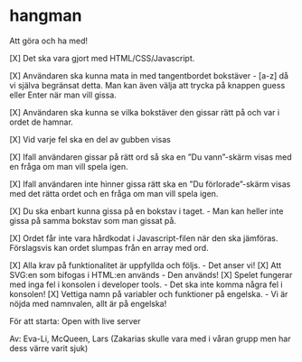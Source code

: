 # hangman

Att göra och ha med!

[X] Det ska vara gjort med HTML/CSS/Javascript.

[X] Användaren ska kunna mata in med tangentbordet bokstäver - [a-z] då vi själva begränsat detta. Man kan även välja att trycka på knappen guess eller Enter när man vill gissa.

[X] Användaren ska kunna se vilka bokstäver den gissar rätt på och var i ordet de hamnar.

[X] Vid varje fel ska en del av gubben visas

[X] Ifall användaren gissar på rätt ord så ska en ”Du vann”-skärm visas med en fråga om man vill spela igen.

[X] Ifall användaren inte hinner gissa rätt ska en ”Du förlorade”-skärm visas med det rätta ordet och en fråga om man vill spela igen.

[X] Du ska enbart kunna gissa på en bokstav i taget. - Man kan heller inte gissa på samma bokstav som man gissat på.

[X] Ordet får inte vara hårdkodat i Javascript-filen när den ska jämföras. Förslagsvis kan ordet slumpas från en array med ord.

[X] Alla krav på funktionalitet är uppfyllda och följs. - Det anser vi!
[X] Att SVG:en som bifogas i HTML:en används - Den används!
[X] Spelet fungerar med inga fel i konsolen i developer tools. - Det ska inte komma några fel i konsolen!
[X] Vettiga namn på variabler och funktioner på engelska. - Vi är nöjda med namnvalen, allt är på engelska!

För att starta: Open with live server

Av: Eva-Li, McQueen, Lars  (Zakarias skulle vara med i våran grupp men har dess värre varit sjuk)
